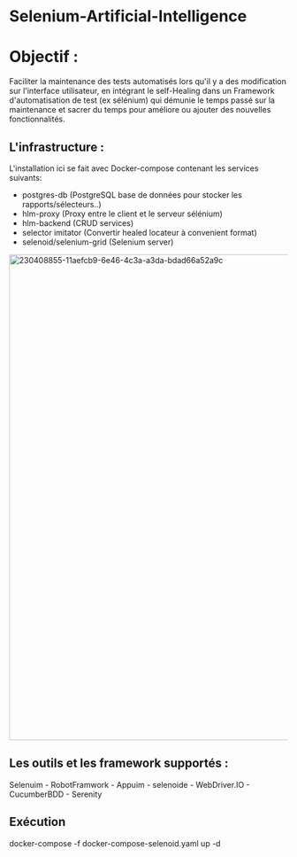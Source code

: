 # Selenium-Artificial-Intelligence

# Objectif : 
Faciliter la maintenance des tests automatisés lors qu'il y a des modification sur l'interface utilisateur, en intégrant le self-Healing dans un Framework d'automatisation de test (ex sélénium) qui démunie le temps passé sur la maintenance et sacrer du temps pour améliore ou ajouter des nouvelles fonctionnalités. 

## L'infrastructure : 
L'installation ici se fait avec Docker-compose contenant les services suivants:

* postgres-db (PostgreSQL base de données pour stocker les rapports/sélecteurs..)
* hlm-proxy (Proxy entre le client et le serveur sélénium)
* hlm-backend (CRUD services)
* selector imitator (Convertir healed locateur à convenient format)
* selenoid/selenium-grid (Selenium server)


<img width="877" alt="230408855-11aefcb9-6e46-4c3a-a3da-bdad66a52a9c" src="https://github.com/WadiAizouky/healenium-Self_Healing-Framwork/assets/105659142/95d5620d-d618-4926-8b5f-831418f314a4">

## Les outils et les framework supportés : 

Selenuim - RobotFramwork - Appuim - selenoide - WebDriver.IO - CucumberBDD - Serenity

## Exécution
docker-compose -f docker-compose-selenoid.yaml up -d
